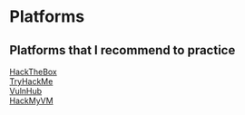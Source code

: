 # Platforms

## Platforms that I recommend to practice

[HackTheBox](https://hackthebox.com)\
[TryHackMe](https://tryhackme.com)\
[VulnHub](https://vulnhub.com)\
[HackMyVM](https://hackmyvm.eu)
